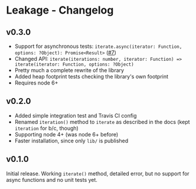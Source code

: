 # Leakage - Changelog

## v0.3.0

- Support for asynchronous tests: `iterate.async(iterator: Function, options: ?Object): Promise<Result>` ([#7](https://github.com/andywer/leakage/issues/7))
- Changed API: `iterate(iterations: number, iterator: Function) => iterate(iterator: Function, options: ?Object)`
- Pretty much a complete rewrite of the library
- Added heap footprint tests checking the library's own footprint
- Requires node 6+

## v0.2.0

- Added simple integration test and Travis CI config
- Renamed `iteration()` method to `iterate` as described in the docs (kept `iteration` for b/c, though)
- Supporting node 4+ (was node 6+ before)
- Faster installation, since only `lib/` is published

## v0.1.0

Initial release. Working `iterate()` method, detailed error, but no support for async functions and no unit tests yet.
